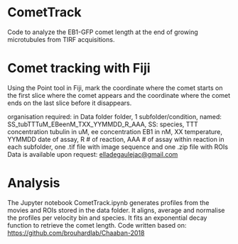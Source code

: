 # CometTrack
Code to analyze the EB1-GFP comet length at the end of growing microtubules from TIRF acquisitions.

# Comet tracking with Fiji
Using the Point tool in Fiji, mark the coordinate where the comet starts on the first slice where the comet appears and the coordinate where the comet ends on the last slice before it disappears.


organisation required: in Data folder folder, 1 subfolder/condition, named: SS_tubTTTuM_EBeenM_TXX_YYMMDD_R_AAA, 
SS: species, TTT concentration tubulin in uM, ee concentration EB1 in nM, XX temperature, YYMMDD date of assay, R # of reaction, AAA # of assay within reaction
in each subfolder, one .tif file with image sequence and one .zip file with ROIs
Data is available upon request: elladegaulejac@gmail.com

# Analysis
The Jupyter notebook CometTrack.ipynb generates profiles from the movies and ROIs stored in the data folder. It aligns, average and normalise the profiles per velocity bin and species. It fits an exponential decay function to retrieve the comet length.
Code written based on: https://github.com/brouhardlab/Chaaban-2018
